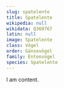 ```yaml
---
slug: spatelente
title: Spatelente
wikipedia: null
wikidata: Q369767
latin: null
image: Spatelente
class: Vögel
order: Gänsevögel
family: Entenvögel
species: Spatelente
---
```


I am content.

